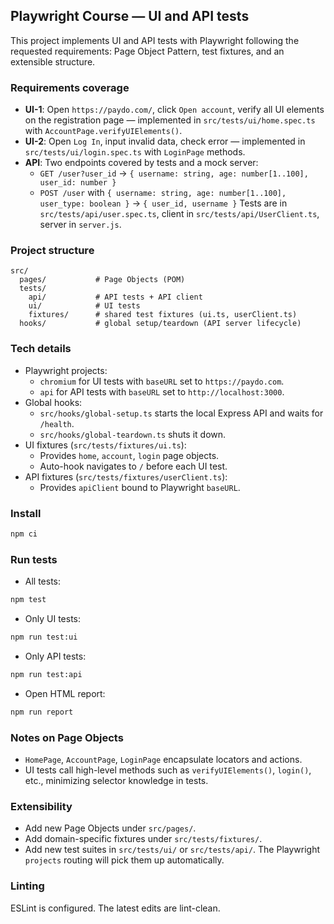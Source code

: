 ## Playwright Course — UI and API tests

This project implements UI and API tests with Playwright following the requested requirements: Page Object Pattern, test fixtures, and an extensible structure.

### Requirements coverage
- **UI-1**: Open `https://paydo.com/`, click `Open account`, verify all UI elements on the registration page — implemented in `src/tests/ui/home.spec.ts` with `AccountPage.verifyUIElements()`.
- **UI-2**: Open `Log In`, input invalid data, check error — implemented in `src/tests/ui/login.spec.ts` with `LoginPage` methods.
- **API**: Two endpoints covered by tests and a mock server:
  - `GET /user?user_id` → `{ username: string, age: number[1..100], user_id: number }`
  - `POST /user` with `{ username: string, age: number[1..100], user_type: boolean }` → `{ user_id, username }`
  Tests are in `src/tests/api/user.spec.ts`, client in `src/tests/api/UserClient.ts`, server in `server.js`.

### Project structure
```
src/
  pages/           # Page Objects (POM)
  tests/
    api/           # API tests + API client
    ui/            # UI tests
    fixtures/      # shared test fixtures (ui.ts, userClient.ts)
  hooks/           # global setup/teardown (API server lifecycle)
```

### Tech details
- Playwright projects:
  - `chromium` for UI tests with `baseURL` set to `https://paydo.com`.
  - `api` for API tests with `baseURL` set to `http://localhost:3000`.
- Global hooks:
  - `src/hooks/global-setup.ts` starts the local Express API and waits for `/health`.
  - `src/hooks/global-teardown.ts` shuts it down.
- UI fixtures (`src/tests/fixtures/ui.ts`):
  - Provides `home`, `account`, `login` page objects.
  - Auto-hook navigates to `/` before each UI test.
- API fixtures (`src/tests/fixtures/userClient.ts`):
  - Provides `apiClient` bound to Playwright `baseURL`.

### Install
```bash
npm ci
```

### Run tests
- All tests:
```bash
npm test
```

- Only UI tests:
```bash
npm run test:ui
```

- Only API tests:
```bash
npm run test:api
```

- Open HTML report:
```bash
npm run report
```

### Notes on Page Objects
- `HomePage`, `AccountPage`, `LoginPage` encapsulate locators and actions.
- UI tests call high-level methods such as `verifyUIElements()`, `login()`, etc., minimizing selector knowledge in tests.

### Extensibility
- Add new Page Objects under `src/pages/`.
- Add domain-specific fixtures under `src/tests/fixtures/`.
- Add new test suites in `src/tests/ui/` or `src/tests/api/`. The Playwright `projects` routing will pick them up automatically.

### Linting
ESLint is configured. The latest edits are lint-clean.


